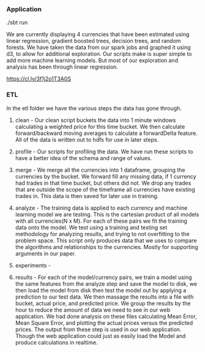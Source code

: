 ### Application
./sbt run

We are currently displaying 4 currencies that have been estimated using linear regression, gradient boosted trees, decision trees, and random forests. We have taken the data from our spark jobs and graphed it using d3, to allow for additional exploration. Our scripts make is super simple to add more machine learning models. But most of our exploration and analysis has been through linear regression.

https://cl.ly/3f1j2o1T3A0S



### ETL
In the etl folder we have the various steps the data has gone through.

1. clean - Our clean script buckets the data into 1 minute windows calculating a weighted price for this time bucket. We then calculate forward/backward moving averages to calculate a forwardDelta feature. All of the data is written out to hdfs for use in later steps.

2. profile - Our scripts for profiling the data. We have run these scripts to have a better idea of the schema and range of values.

3. merge - We merge all the currencies into 1 dataframe, grouping the currencies by the bucket. We forward fill any missing data, if 1 currency had trades in that time bucket, but others did not. We drop any trades that are outside the scope of the timeframe all currencies have existing trades in. This data is then saved for later use in training.

4. analyze - The training data is applied to each currency and machine learning model we are testing. This is the cartesian product of all models with all currencies(N x M). For each of these pairs we fit the training data onto the model. We test using a training and testing set methodology for analyzing results, and trying to not overfitting to the problem space. This script only produces data that we uses to compare the algorithms and relationships to the currencies. Mostly for supporting arguments in our paper.

4. experiments -

5. results - For each of the model/currency pairs, we train a model using the same features from the analyze step and save the model to disk, we then load the model from disk then test the model out by applying a prediction to our test data. We then massage the results into a file with bucket, actual price, and predicted price. We group the results by the hour to reduce the amount of data we need to see in our web application. We had done analysis on these files calculating Mean Error, Mean Square Error, and plotting the actual prices versus the predicted prices. The output from these step is used in our web application. Though the web  application could just as easily load the Model and produce calculations in realtime.
